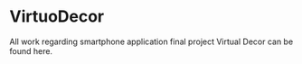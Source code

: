 # VirtuoDecor
All work regarding smartphone application final project Virtual Decor can be found here.
